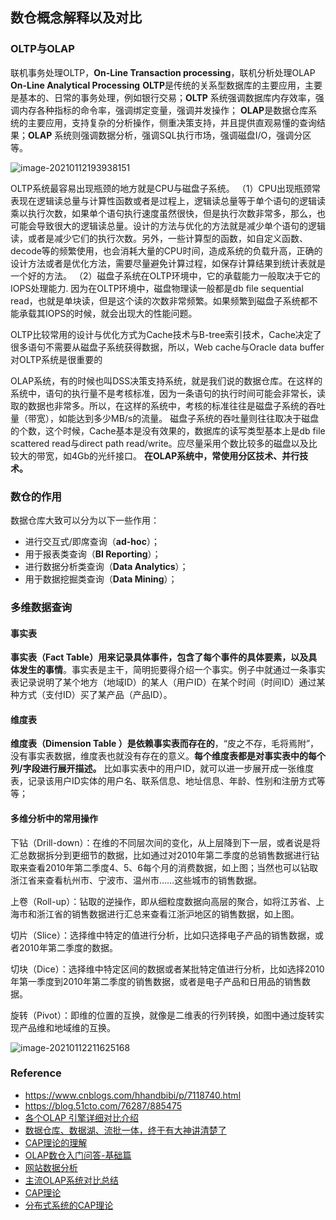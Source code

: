 ## 数仓概念解释以及对比



### OLTP与OLAP

联机事务处理OLTP，**On-Line Transaction processing**，联机分析处理OLAP   **On-Line Analytical Processing**
**OLTP**是传统的关系型数据库的主要应用，主要是基本的、日常的事务处理，例如银行交易；**OLTP** 系统强调数据库内存效率，强调内存各种指标的命令率，强调绑定变量，强调并发操作；
**OLAP**是数据仓库系统的主要应用，支持复杂的分析操作，侧重决策支持，并且提供直观易懂的查询结果；**OLAP** 系统则强调数据分析，强调SQL执行市场，强调磁盘I/O，强调分区等。

![image-20210112193938151](D:\Dev\SrcCode\spring-boot-climbing\data-climbing-manuscripts\src\main\data\warehouse\数仓概念解释以及对比.assets\image-20210112193938151.png)



OLTP系统最容易出现瓶颈的地方就是CPU与磁盘子系统。
（1）CPU出现瓶颈常表现在逻辑读总量与计算性函数或者是过程上，逻辑读总量等于单个语句的逻辑读乘以执行次数，如果单个语句执行速度虽然很快，但是执行次数非常多，那么，也可能会导致很大的逻辑读总量。设计的方法与优化的方法就是减少单个语句的逻辑读，或者是减少它们的执行次数。另外，一些计算型的函数，如自定义函数、decode等的频繁使用，也会消耗大量的CPU时间，造成系统的负载升高，正确的设计方法或者是优化方法，需要尽量避免计算过程，如保存计算结果到统计表就是一个好的方法。
（2）磁盘子系统在OLTP环境中，它的承载能力一般取决于它的IOPS处理能力. 因为在OLTP环境中，磁盘物理读一般都是db file sequential read，也就是单块读，但是这个读的次数非常频繁。如果频繁到磁盘子系统都不能承载其IOPS的时候，就会出现大的性能问题。

 OLTP比较常用的设计与优化方式为Cache技术与B-tree索引技术，Cache决定了很多语句不需要从磁盘子系统获得数据，所以，Web cache与Oracle data buffer对OLTP系统是很重要的

 OLAP系统，有的时候也叫DSS决策支持系统，就是我们说的数据仓库。在这样的系统中，语句的执行量不是考核标准，因为一条语句的执行时间可能会非常长，读取的数据也非常多。所以，在这样的系统中，考核的标准往往是磁盘子系统的吞吐量（带宽），如能达到多少MB/s的流量。
  磁盘子系统的吞吐量则往往取决于磁盘的个数，这个时候，Cache基本是没有效果的，数据库的读写类型基本上是db file scattered read与direct path read/write。应尽量采用个数比较多的磁盘以及比较大的带宽，如4Gb的光纤接口。
**在OLAP系统中，常使用分区技术、并行技术。**



### 数仓的作用

数据仓库大致可以分为以下一些作用：

-  进行交互式/即席查询（**ad-hoc**）；
-  用于报表类查询（**BI Reporting**）；
-  进行数据分析类查询（**Data Analytics**）；
- 用于数据挖掘类查询（**Data Mining**）；



### 多维数据查询

#### 事实表
**事实表（Fact Table）用来记录具体事件，包含了每个事件的具体要素，以及具体发生的事情**。事实表是主干，简明扼要得介绍一个事实。例子中就通过一条事实表记录说明了某个地方（地域ID）的某人（用户ID）在某个时间（时间ID）通过某种方式（支付ID）买了某产品（产品ID）。

#### 维度表
**维度表（Dimension Table ）是依赖事实表而存在的**，“皮之不存，毛将焉附”，没有事实表数据，维度表也就没有存在的意义。**每个维度表都是对事实表中的每个列/字段进行展开描述。**
比如事实表中的用户ID，就可以进一步展开成一张维度表，记录该用户ID实体的用户名、联系信息、地址信息、年龄、性别和注册方式等等；



#### 多维分析中的常用操作


下钻（Drill-down）：在维的不同层次间的变化，从上层降到下一层，或者说是将汇总数据拆分到更细节的数据，比如通过对2010年第二季度的总销售数据进行钻取来查看2010年第二季度4、5、6每个月的消费数据，如上图；当然也可以钻取浙江省来查看杭州市、宁波市、温州市……这些城市的销售数据。

上卷（Roll-up）：钻取的逆操作，即从细粒度数据向高层的聚合，如将江苏省、上海市和浙江省的销售数据进行汇总来查看江浙沪地区的销售数据，如上图。

切片（Slice）：选择维中特定的值进行分析，比如只选择电子产品的销售数据，或者2010年第二季度的数据。

切块（Dice）：选择维中特定区间的数据或者某批特定值进行分析，比如选择2010年第一季度到2010年第二季度的销售数据，或者是电子产品和日用品的销售数据。

旋转（Pivot）：即维的位置的互换，就像是二维表的行列转换，如图中通过旋转实现产品维和地域维的互换。

![image-20210112211625168](D:\Dev\SrcCode\spring-boot-climbing\data-climbing-manuscripts\src\main\data\warehouse\数仓概念解释以及对比.assets\image-20210112211625168.png)



### Reference

- https://www.cnblogs.com/hhandbibi/p/7118740.html
- https://blog.51cto.com/76287/885475
- [各个OLAP 引擎详细对比介绍](https://zhuanlan.zhihu.com/p/141145481)
- [数据仓库、数据湖、流批一体，终于有大神讲清楚了](https://zhuanlan.zhihu.com/p/141182199?from_voters_page=true)
- [CAP理论的理解](https://www.cnblogs.com/mingorun/p/11025538.html)
- [OLAP数仓入门问答-基础篇](https://zhuanlan.zhihu.com/p/144926830)
- [网站数据分析](http://webdataanalysis.net/)
- [主流OLAP系统对比总结](https://zhuanlan.zhihu.com/p/38767561)
- [CAP理论](https://blog.csdn.net/movie14/article/details/82736873)
- [分布式系统的CAP理论](https://www.hollischuang.com/archives/666)